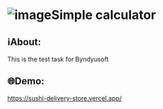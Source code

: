 # ![image](https://user-images.githubusercontent.com/102408798/217479774-9b521c01-8a70-4181-8ca8-74277a102428.png)Simple calculator

## ℹAbout:
This is the test task for Byndyusoft

## 🌐Demo:
https://sushi-delivery-store.vercel.app/
